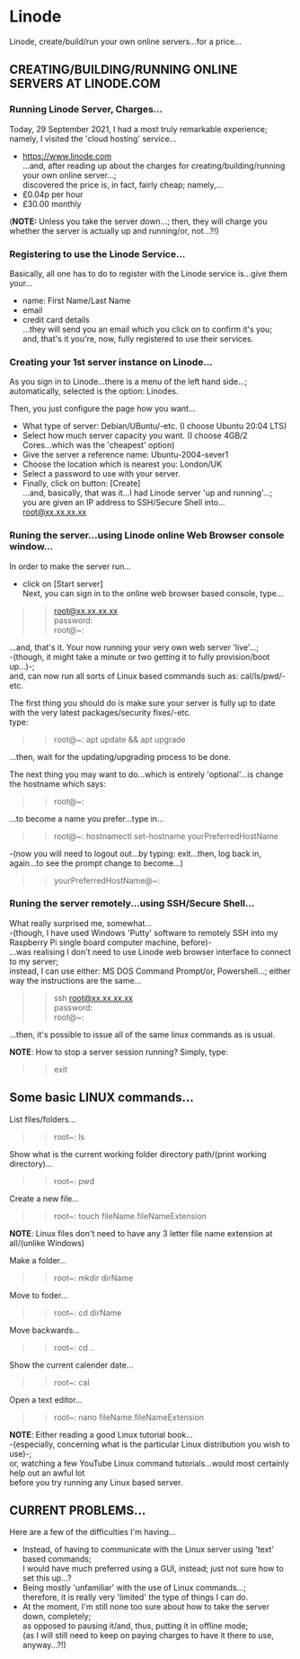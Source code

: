 # Linode
Linode, create/build/run your own online servers...for a price...

## CREATING/BUILDING/RUNNING ONLINE SERVERS AT LINODE.COM  

### Running Linode Server, Charges...  

Today, 29 September 2021, I had a most truly remarkable experience; namely, I visited the 'cloud hosting' service...    
- https://www.linode.com  
...and, after reading up about the charges for creating/building/running your own online server...;    
discovered the price is, in fact, fairly cheap; namely,...    
- £0.04p per hour  
- £30.00 monthly  
 
(**NOTE:** Unless you take the server down...; then, they will charge you whether the server is actually up and running/or, not...?!)  

### Registering to use the Linode Service...  

Basically, all one has to do to register with the Linode service is...give them your...    
- name: First Name/Last Name      
- email  
- credit card  details  
...they will send you an email which you click on to confirm it's you;   
and, that's it you're, now, fully registered to use their services.  

### Creating your 1st server instance on Linode...  

As you sign in to Linode...there is a menu of the left hand side...;  
automatically, selected is the option: Linodes.  

Then, you just configure the page how you want...  
- What type of server: Debian/UBuntu/-etc. (I choose Ubuntu 20:04 LTS)    
- Select how much server capacity you want. (I choose 4GB/2 Cores...which was the 'cheapest' option)      
- Give the server a reference name: Ubuntu-2004-sever1  
- Choose the location which is nearest you: London/UK  
- Select a password to use with your server.   
- Finally, click on button: [Create]  
...and, basically, that was it...I had Linode server 'up and running'...;    
you are given an IP address to SSH/Secure Shell into...  
root@xx.xx.xx.xx

### Runing the server...using Linode online Web Browser console window...   

In order to make the server run...  
- click on [Start server]    
Next, you can sign in to the online web browser based console, type...  

>> root@xx.xx.xx.xx    
>> password:    
>> root@~:  

...and, that's it. Your now running your very own web server 'live'...;    
-(though, it might take a minute or two getting it to fully provision/boot up...)-;    
and, can now run all sorts of Linux based commands such as: cal/ls/pwd/-etc.  

The first thing you should do is make sure your server is fully up to date with the very latest packages/security fixes/-etc.    
type:   

>> root@~: apt update && apt upgrade  

...then, wait for the updating/upgrading process to be done.    

The next thing you may want to do...which is entirely 'optional'...is change the hostname which says:   

>>root@~:  

...to become a name you prefer...type in...  

>>root@~: hostnamectl set-hostname yourPreferredHostName  

-(now you will need to logout out...by typing: exit...then, log back in, again...to see the prompt change to become...)    

>>yourPreferredHostName@~:    

### Runing the server remotely...using SSH/Secure Shell...  

What really surprised me, somewhat...  
-(though, I have used Windows 'Putty' software to remotely SSH into my Raspberry Pi single board computer machine, before)-    
...was realising I don't need to use Linode web browser interface to connect to my server;    
instead, I can use either: MS DOS Command Prompt/or, Powershell...; either way the instructions are the same...  

>> ssh root@xx.xx.xx.xx  
>> password:   
>> root@~:  

...then, it's possible to issue all of the same linux commands as is usual.

**NOTE**: How to stop a server session running? Simply, type:  

>> exit  

## Some basic LINUX commands...

List files/folders...  
>>root~: ls  

Show what is the current working folder directory path/(print working directory)...  
>>root~: pwd  

Create a new file...  
>>root~: touch fileName.fileNameExtension  

**NOTE**: Linux files don't need to have any 3 letter file name extension at all/(unlike Windows)     

Make a folder...  
>>root~: mkdir dirName  
  
Move to foder...
>>root~: cd dirName  

Move backwards...  
>>root~: cd ..  

Show the current calender date...
>>root~: cal  

Open a text editor...
>>root~: nano fileName.fileNameExtension  

**NOTE**: Either reading a good Linux tutorial book...  
-(especially, concerning what is the particular Linux distribution you wish to use)-;    
or, watching a few YouTube Linux command tutorials...would most certainly help out an awful lot     
before you try running any Linux based server.     

## CURRENT PROBLEMS...

Here are a few of the difficulties I'm having...

- Instead, of having to communicate with the Linux server using 'text' based commands;    
  I would have much preferred using a GUI, instead; just not sure how to set this up...?   
- Being mostly 'unfamiliar' with the use of Linux commands...;    
  therefore, it is really very 'limited' the type of things I can do.     
- At the moment, I'm still none too sure about how to take the server down, completely;    
  as opposed to pausing it/and, thus, putting it in offline mode;  
  (as I will still need to keep on paying charges to have it there to use, anyway...?!)  





